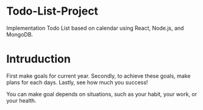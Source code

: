 # Todo-List-Project
Implementation Todo List based on calendar using React, Node.js, and MongoDB.


# Intruduction
First make goals for current year. 
Secondly, to achieve these goals, make plans for each days. 
Lastly, see how much you success!

You can make goal depends on situations, such as your habit, your work, or your health.
